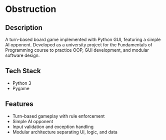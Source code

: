 
# Obstruction

## Description
A turn-based board game implemented with Python GUI, featuring a simple AI opponent. Developed as a university project for the Fundamentals of Programming course to practice OOP, GUI development, and modular software design.

## Tech Stack
- Python 3
- Pygame

## Features
- Turn-based gameplay with rule enforcement
- Simple AI opponent
- Input validation and exception handling
- Modular architecture separating UI, logic, and data
